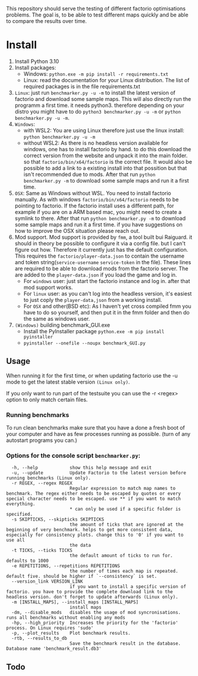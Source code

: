 This repository should serve the testing of different factorio optimisations problems.
The goal is, to be able to test different maps quickly and be able to compare the results over time.

# Install

1. Install Python 3.10
2. Install packages:
   * Windows: `python.exe -m pip install -r requirements.txt`
   * Linux: read the documentation for your Linux distribution. The list of required packages is in the file requirements.txt
3. `Linux`: 
just run `benchmarker.py -u -m` to install the latest version of factorio and download some sample maps. This will also directly run the programm a first time. 
it needs python3. therefore depending on your distro you might have to do `python3 benchmarker.py -u -m` or `python benchmarker.py -u -m`.
4. `Windows`:
   * with WSL2:
You are using Linux therefore just use the linux install: `python benchmarker.py -u -m`
   * without WSL2:
As there is no headless version available for windows, one has to install factorio by hand. to do this download the correct version from the website and unpack it into the main folder. so that `factorio/bin/x64/factorio` is the correct file. It would also be possible to add a link to a existing install into that possition but that isn't recommended due to mods.
After that run `python benchmarker.py -m` to download some sample maps and run it a first time.
5. `OSX`:
Same as Windows without WSL. You need to install factorio manually. As with windows `factorio/bin/x64/factorio` needs to be pointing to factorio. If the factorio install uses a different path, for example if you are on a ARM based mac, you might need to create a symlink to there.
After that run `python benchmarker.py -m` to download some sample maps and run it a first time.
if you have suggestions on how to improve the OSX situation please reach out.
6. Mod support. Mod support is provided by `fmm`, a tool built bui Raiguard. it should in theory be possible to configure it via a config file. but I can't figure out how. Therefore it currently just has the default configuration. This requires the `factorio/player-data.json` to contain the username and token string(`service-username` `service-token` in the file). These lines are required to be able to download mods from the factorio server. The are added to the `player-data.json` if you load the game and log in. 
   * For `windows` user: just start the factorio instance and log in. after that mod support works. 
   * For `linux` user: as you can't log into the headless version, it's easiest to just coply the `player-data,json` from a working install.
   * For `OSX` and other(BSD etc): As I haven't yet cross compiled fmm you have to do so yourself, and then put it in the fmm folder and then do the same as windows user. 
7. `(Windows)` building benchmark_GUI.exe
   * Install the PyInstaller package `python.exe -m pip install pyinstaller`
   * `pyinstaller --onefile --noupx benchmark_GUI.py`




## Usage

When running it for the first time, or when updating factorio use the -u mode to get the latest stable version `(Linux only)`.

If you only want to run part of the testsuite you can use the -r \<regex> option to only match certain files.

### Running benchmarks
To run clean benchmarks make sure that you have a done a fresh boot of your computer and have as few processes running as possible. (turn of any autostart programs you can.)

### Options for the console script `benchmarker.py`:
```
  -h, --help            show this help message and exit
  -u, --update          Update Factorio to the latest version before running benchmarks (Linux only).
  -r REGEX, --regex REGEX
                        Regular expression to match map names to benchmark. The regex either needs to be escaped by quotes or every special character needs to be escaped. use ** if you want to match everything.
                        * can only be used if a specific folder is specified.
  -s SKIPTICKS, --skipticks SKIPTICKS
                        the amount of ticks that are ignored at the beginning of very benchmark. helps to get more consistent data, especially for consistency plots. change this to '0' if you want to use all
                        the data
  -t TICKS, --ticks TICKS
                        the default amount of ticks to run for. defaults to 1000
  -e REPETITIONS, --repetitions REPETITIONS
                        the number of times each map is repeated. default five. should be higher if `--consistency` is set.
  --version_link VERSION_LINK
                        if you want to install a specific version of factorio. you have to provide the complete download link to the headless version. don't forget to update afterwards (Linux only).
  -m [INSTALL_MAPS], --install_maps [INSTALL_MAPS]
                        install maps
  -dm, --disable_mods   disables the usage of mod syncronisations. runs all benchmarks without enabling any mods
  -hp, --high_priority  Increases the priority for the 'factorio' process. On Linux requires 'sudo'
  -p, --plot_results    Plot benchmark results.
  -rtb, --results_to_db
                        Save the benchmark result in the database. Database name 'benchmark_result.db3'
```

## Todo
